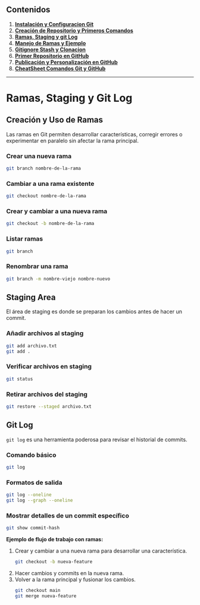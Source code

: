 ## Contenidos

1. [**Instalación y Configuracion Git**](1-Instalacion_y_Configuracion_Git.md)
2. [**Creación de Repositorio y Primeros Comandos**](2-Creacion_de_Repositorio_y_Primeros_Comandos.md)
3. [**Ramas, Staging y git Log**](3-Ramas_Staging_y_Git_Log.md)
4. [**Manejo de Ramas y Ejemplo**](4-Manejo_de_Ramas_y_Ejemplo.md)
5. [**Gitignore Stash y Clonacion**](5-Gitignore_Stash_y_Clonacion.md)
6. [**Primer Repositorio en GitHub**](6-Primer_Repositorio_en_GitHub.md)
7. [**Publicación y Personalización en GitHub**](7-Publicacion_y_Personalizacion_en_GitHub.md)
8. [**CheatSheet Comandos Git y GitHub**](CheatSheet_Comandos_Git_y_GitHub.md)

---

# Ramas, Staging y Git Log

## Creación y Uso de Ramas

Las ramas en Git permiten desarrollar características, corregir errores o experimentar en paralelo sin afectar la rama principal.

### Crear una nueva rama
```bash
git branch nombre-de-la-rama
```

### Cambiar a una rama existente
```bash
git checkout nombre-de-la-rama
```

### Crear y cambiar a una nueva rama
```bash
git checkout -b nombre-de-la-rama
```

### Listar ramas
```bash
git branch
```

### Renombrar una rama
```bash
git branch -m nombre-viejo nombre-nuevo
```

## Staging Area

El área de staging es donde se preparan los cambios antes de hacer un commit.

### Añadir archivos al staging
```bash
git add archivo.txt
git add .
```

### Verificar archivos en staging
```bash
git status
```

### Retirar archivos del staging
```bash
git restore --staged archivo.txt
```

## Git Log

`git log` es una herramienta poderosa para revisar el historial de commits.

### Comando básico
```bash
git log
```

### Formatos de salida
```bash
git log --oneline
git log --graph --oneline
```

### Mostrar detalles de un commit específico
```bash
git show commit-hash
```

**Ejemplo de flujo de trabajo con ramas:**

1. Crear y cambiar a una nueva rama para desarrollar una característica.
   ```bash
   git checkout -b nueva-feature
   ```
2. Hacer cambios y commits en la nueva rama.
3. Volver a la rama principal y fusionar los cambios.
   ```bash
   git checkout main
   git merge nueva-feature
   ```

